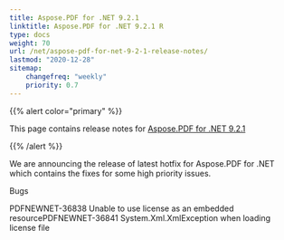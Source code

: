 ```yaml
---
title: Aspose.PDF for .NET 9.2.1
linktitle: Aspose.PDF for .NET 9.2.1 R
type: docs
weight: 70
url: /net/aspose-pdf-for-net-9-2-1-release-notes/
lastmod: "2020-12-28"
sitemap:
    changefreq: "weekly"
    priority: 0.7
---
```


{{% alert color="primary" %}}

This page contains release notes for [Aspose.PDF for .NET 9.2.1](http://www.aspose.com/downloads/pdf/net/new-releases/aspose.pdf-for-.net-9.2.1/)

{{% /alert %}}

We are announcing the release of latest hotfix for Aspose.PDF for .NET which contains the fixes for some high priority issues.

Bugs

PDFNEWNET-36838 Unable to use license as an embedded resourcePDFNEWNET-36841 System.Xml.XmlException when loading license file
